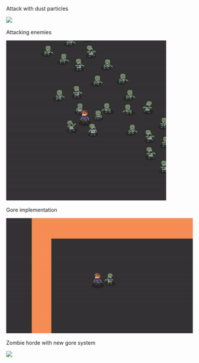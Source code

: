Attack with dust particles

![](attak_and_dust.gif)

Attacking enemies

![](gameplay.gif)

Gore implementation

![](gore_demo.gif)

Zombie horde with new gore system

![](zombie_horde_blood.gif)